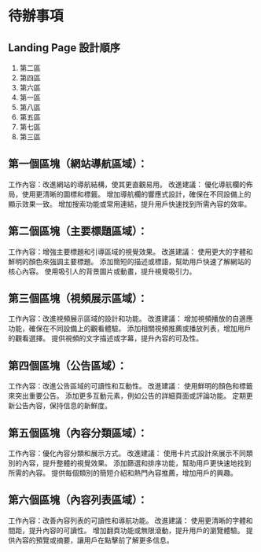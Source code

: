 # 待辦事項
## Landing Page 設計順序
1. 第二區
2. 第四區
3. 第六區
4. 第一區
5. 第八區
6. 第五區
7. 第七區
8. 第三區


## 第一個區塊（網站導航區域）：

工作內容：改進網站的導航結構，使其更直觀易用。
改進建議：
優化導航欄的佈局，使用更清晰的圖標和標籤。
增加導航欄的響應式設計，確保在不同設備上的顯示效果一致。
增加搜索功能或常用連結，提升用戶快速找到所需內容的效率。

## 第二個區塊（主要標題區域）：

工作內容：增強主要標題和引導區域的視覺效果。
改進建議：
使用更大的字體和鮮明的顏色來強調主要標題。
添加簡短的描述或標語，幫助用戶快速了解網站的核心內容。
使用吸引人的背景圖片或動畫，提升視覺吸引力。

## 第三個區塊（視頻展示區域）：

工作內容：改進視頻展示區域的設計和功能。
改進建議：
增加視頻播放的自適應功能，確保在不同設備上的觀看體驗。
添加相關視頻推薦或播放列表，增加用戶的觀看選擇。
提供視頻的文字描述或字幕，提升內容的可及性。

## 第四個區塊（公告區域）：

工作內容：改進公告區域的可讀性和互動性。
改進建議：
使用鮮明的顏色和標籤來突出重要公告。
添加更多互動元素，例如公告的詳細頁面或評論功能。
定期更新公告內容，保持信息的新鮮度。

## 第五個區塊（內容分類區域）：

工作內容：優化內容分類和展示方式。
改進建議：
使用卡片式設計來展示不同類別的內容，提升整體的視覺效果。
添加篩選和排序功能，幫助用戶更快速地找到所需的內容。
提供每個類別的簡短介紹和熱門內容推薦，增加用戶的興趣。

## 第六個區塊（內容列表區域）：

工作內容：改善內容列表的可讀性和導航功能。
改進建議：
使用更清晰的字體和間距，提升內容的可讀性。
增加翻頁功能或無限滾動，提升用戶的瀏覽體驗。
提供內容的預覽或摘要，讓用戶在點擊前了解更多信息。

